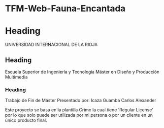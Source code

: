 # TFM-Web-Fauna-Encantada

# Heading

UNIVERSIDAD INTERNACIONAL DE LA RIOJA

## Heading

Escuela Superior de Ingeniería y Tecnología
Máster en Diseño y Producción Multimedia

### Heading

Trabajo de Fin de Máster
Presentado por: Icaza Guamba Carlos Alexander

Este proyecto se basa en la plantilla Crimo la cual tiene 'Regular License' por lo que solo puede ser utilizada por mi persona o por un cliente en un único producto final.
